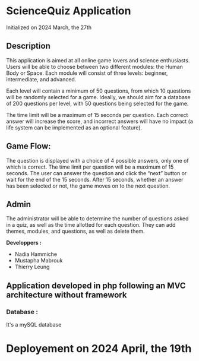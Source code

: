 # ScienceQuiz Application
Initialized on 2024 March, the 27th

## Description

This application is aimed at all online game lovers and science enthusiasts. Users will be able to choose between two different modules: the Human Body or Space. Each module will consist of three levels: beginner, intermediate, and advanced.

Each level will contain a minimum of 50 questions, from which 10 questions will be randomly selected for a game. Ideally, we should aim for a database of 200 questions per level, with 50 questions being selected for the game.

The time limit will be a maximum of 15 seconds per question. Each correct answer will increase the score, and incorrect answers will have no impact (a life system can be implemented as an optional feature).

## Game Flow:

The question is displayed with a choice of 4 possible answers, only one of which is correct.
The time limit per question will be a maximum of 15 seconds. The user can answer the question and click the “next” button or wait for the end of the 15 seconds.
After 15 seconds, whether an answer has been selected or not, the game moves on to the next question.

## Admin

The administrator will be able to determine the number of questions asked in a quiz, as well as the time allotted for each question.
They can add themes, modules, and questions, as well as delete them.


**Developpers :**  

- Nadia Hammiche
- Mustapha Mabrouk
- Thierry Leung

## Application developed in php following an MVC architecture without framework

### Database :
It's a mySQL database


# Deployement on 2024 April, the 19th

